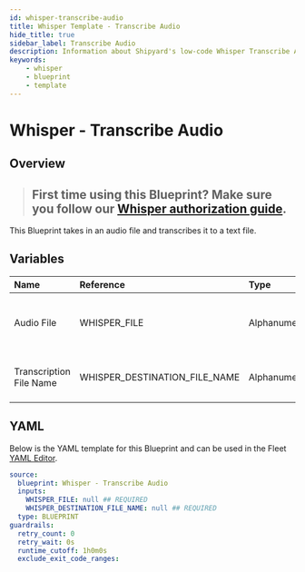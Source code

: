 ```yaml
---
id: whisper-transcribe-audio
title: Whisper Template - Transcribe Audio
hide_title: true
sidebar_label: Transcribe Audio
description: Information about Shipyard's low-code Whisper Transcribe Audio blueprint. Transcribe audio with a local instance of Whisper
keywords:
    - whisper
    - blueprint
    - template
---
```


# Whisper - Transcribe Audio

## Overview

> ## **First time using this Blueprint? Make sure you follow our [Whisper authorization guide](https://www.shipyardapp.com/docs/blueprint-library/whisper/whisper-authorization/)**.

This Blueprint takes in an audio file and transcribes it to a text file.

## Variables

| Name | Reference | Type | Required | Default | Options | Description |
|:---|:---|:---|:---|:---|:---|:---|
| Audio File | WHISPER_FILE | Alphanumeric | :white_check_mark: | - | - | Name of audio file that you would like transcribed |
| Transcription File Name | WHISPER_DESTINATION_FILE_NAME | Alphanumeric | :white_check_mark: | - | - | Name of text file that will have transcription |


## YAML

Below is the YAML template for this Blueprint and can be used in the Fleet [YAML Editor](../../reference/fleets.md#yaml-editor).

```yaml
source:
  blueprint: Whisper - Transcribe Audio
  inputs:
    WHISPER_FILE: null ## REQUIRED
    WHISPER_DESTINATION_FILE_NAME: null ## REQUIRED
  type: BLUEPRINT
guardrails:
  retry_count: 0
  retry_wait: 0s
  runtime_cutoff: 1h0m0s
  exclude_exit_code_ranges:
```
